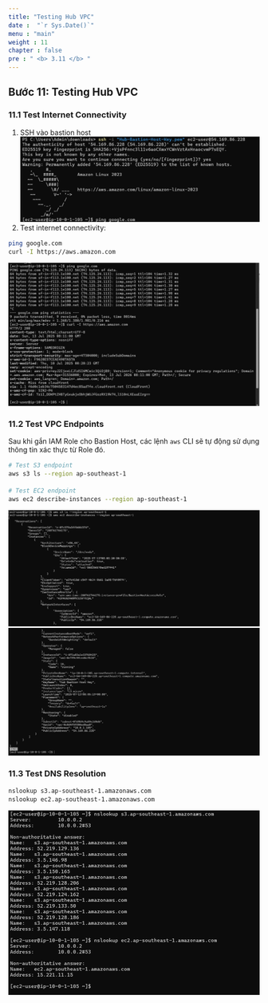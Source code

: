 ```yaml
---
title: "Testing Hub VPC"
date :  "`r Sys.Date()`" 
menu : "main"
weight : 11
chapter : false
pre : " <b> 3.11 </b> "
---
```


## Bước 11: Testing Hub VPC

### 11.1 Test Internet Connectivity

1. SSH vào bastion host
![](/images/3.hub-vpc/hinh-66.png)
2. Test internet connectivity:

```bash
ping google.com
curl -I https://aws.amazon.com
```
![](/images/3.hub-vpc/hinh-67.png)
### 11.2 Test VPC Endpoints

Sau khi gắn IAM Role cho Bastion Host, các lệnh `aws` CLI sẽ tự động sử dụng thông tin xác thực từ Role đó.

```bash
# Test S3 endpoint
aws s3 ls --region ap-southeast-1

# Test EC2 endpoint
aws ec2 describe-instances --region ap-southeast-1
```
![](/images/3.hub-vpc/hinh-68.png)
![](/images/3.hub-vpc/hinh-69.png)
### 11.3 Test DNS Resolution

```bash
nslookup s3.ap-southeast-1.amazonaws.com
nslookup ec2.ap-southeast-1.amazonaws.com
```
![](/images/3.hub-vpc/hinh-70.png)
